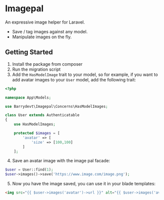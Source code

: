 # Imagepal

An expressive image helper for Laravel. 

- Save / tag images against any model.
- Manipulate images on the fly.

## Getting Started

1. Install the package from composer
2. Run the migration script
3. Add the `HasModelImage` trait to your model, so for example, if you want to add avatar images to your `User` model, add the following trait:

```php
<?php

namespace App\Models;

use Barrydevt\Imagepal\Concerns\HasModelImages;

class User extends Authenticatable
{
    use HasModelImages;

    protected $images = [
        'avatar' => [
            'size' => [100,100]
        ]   
    ];
```

4. Save an avatar image with the image pal facade:

```php
$user = User::find(1);
$user->images()->save('https://www.image.com/image.png');
```

5. Now you have the image saved, you can use it in your blade templates:

```html
<img src="{{ $user->images('avatar')->url }}" alt="{{ $user->images('avatar')->alt }}" />
```
